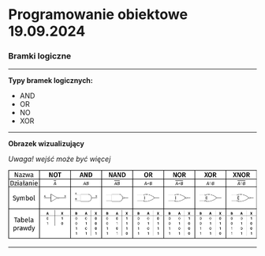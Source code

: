 # Programowanie obiektowe 19.09.2024


### Bramki logiczne

---

**Typy bramek logicznych:**
- AND
- OR
- NO
- XOR

---

**Obrazek wizualizujący**

*Uwaga! wejść może być więcej*

![image](tak.jpg)

---

